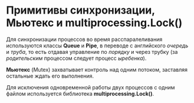 # Примитивы синхронизации, Мьютекс и multiprocessing.Lock()

Для синхронизации процессов во время расспаралеливания используются классы __Queue__ и __Pipe__, в переводе с английского _очередь_ и _труба_, то есть отдавая управление по _порядку_ и через трубку (за _родительским_ процессом следует процесс _ыребенка_).

__Мьютекс__ (Mutex) захватывает контроль над одним потоком, заставляя остальные ждать его выполнения.

Для исключения одновременной работы двух процессов с одним файлом используется библиотека __multiprocessing.Lock()__.
